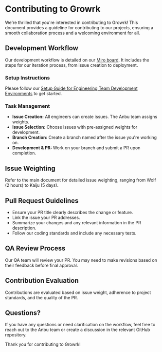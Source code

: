 # Contributing to Growrk

We're thrilled that you're interested in contributing to Growrk! This document provides a guideline for contributing to our projects, ensuring a smooth collaboration process and a welcoming environment for all.

## Development Workflow

Our development workflow is detailed on our [Miro board](https://miro.com/app/board/uXjVOlk4lL4=/). It includes the steps for our iteration process, from issue creation to deployment.

### Setup Instructions

Please follow our [Setup Guide for Engineering Team Development Environments](https://www.notion.so/Setup-Guide-for-Engineering-Team-Development-Environments-24355298deee4594873cf10f32579a6b?pvs=21) to get started.

### Task Management

- **Issue Creation:** All engineers can create issues. The Anbu team assigns weights.
- **Issue Selection:** Choose issues with pre-assigned weights for development.
- **Branch Creation:** Create a branch named after the issue you're working on.
- **Development & PR:** Work on your branch and submit a PR upon completion.

## Issue Weighting

Refer to the main document for detailed issue weighting, ranging from Wolf (2 hours) to Kaiju (5 days).

## Pull Request Guidelines

- Ensure your PR title clearly describes the change or feature.
- Link the issue your PR addresses.
- Summarize your changes and any relevant information in the PR description.
- Follow our coding standards and include any necessary tests.

## QA Review Process

Our QA team will review your PR. You may need to make revisions based on their feedback before final approval.

## Contribution Evaluation

Contributions are evaluated based on issue weight, adherence to project standards, and the quality of the PR.

## Questions?

If you have any questions or need clarification on the workflow, feel free to reach out to the Anbu team or create a discussion in the relevant GitHub repository.

Thank you for contributing to Growrk!

